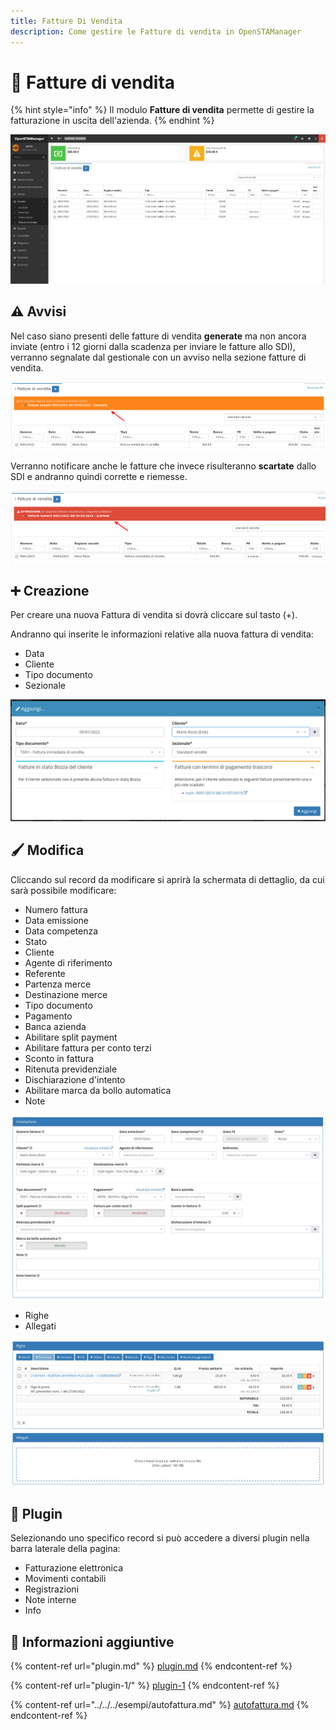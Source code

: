 ```yaml
---
title: Fatture Di Vendita
description: Come gestire le Fatture di vendita in OpenSTAManager
---
```


# 📃 Fatture di vendita

{% hint style="info" %}
Il modulo **Fatture di vendita** permette di gestire la fatturazione in uscita dell'azienda.
{% endhint %}

![](<../../../.gitbook/assets/immagine (42).png>)

## ⚠️ Avvisi

Nel caso siano presenti delle fatture di vendita **generate** ma non ancora inviate (entro i 12 giorni dalla scadenza per inviare le fatture allo SDI), verranno segnalate dal gestionale con un avviso nella sezione fatture di vendita.

![](<../../../.gitbook/assets/immagine (55) (1) (1).png>)

Verranno notificare anche le fatture che invece risulteranno **scartate** dallo SDI e andranno quindi corrette e riemesse.

![](<../../../.gitbook/assets/immagine (43).png>)

## ➕ Creazione

Per creare una nuova Fattura di vendita si dovrà cliccare sul tasto (+).

Andranno qui inserite le informazioni relative alla nuova fattura di vendita:

* Data
* Cliente
* Tipo documento
* Sezionale

![](<../../../.gitbook/assets/immagine (59).png>)

## 🖌️ Modifica

Cliccando sul record da modificare si aprirà la schermata di dettaglio, da cui sarà possibile modificare:

* Numero fattura
* Data emissione
* Data competenza
* Stato
* Cliente
* Agente di riferimento
* Referente
* Partenza merce
* Destinazione merce
* Tipo documento
* Pagamento
* Banca azienda
* Abilitare split payment
* Abilitare fattura per conto terzi
* Sconto in fattura
* Ritenuta previdenziale
* Dischiarazione d'intento
* Abilitare marca da bollo automatica
* Note

![](<../../../.gitbook/assets/immagine (72).png>)

* Righe
* Allegati

![](<../../../.gitbook/assets/immagine (13).png>)

## 🔧 Plugin

Selezionando uno specifico record si può accedere a diversi plugin nella barra laterale della pagina:

* Fatturazione elettronica
* Movimenti contabili
* Registrazioni
* Note interne
* Info

## 🔽 Informazioni aggiuntive

{% content-ref url="plugin.md" %}
[plugin.md](plugin.md)
{% endcontent-ref %}

{% content-ref url="plugin-1/" %}
[plugin-1](plugin-1/)
{% endcontent-ref %}

{% content-ref url="../../../esempi/autofattura.md" %}
[autofattura.md](../../../esempi/autofattura.md)
{% endcontent-ref %}

